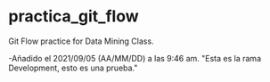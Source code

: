 # practica_git_flow
Git Flow practice for Data Mining Class.


-Añadido el 2021/09/05 (AA/MM/DD) a las 9:46 am.
"Esta es la rama Development, esto es una prueba."

